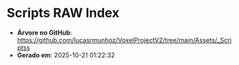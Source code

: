 # Scripts RAW Index

- **Árvore no GitHub**: https://github.com/lucasrmunhoz/VoxelProjectV2/tree/main/Assets/_Scriptss
- **Gerado em**: 2025-10-21 01:22:32

